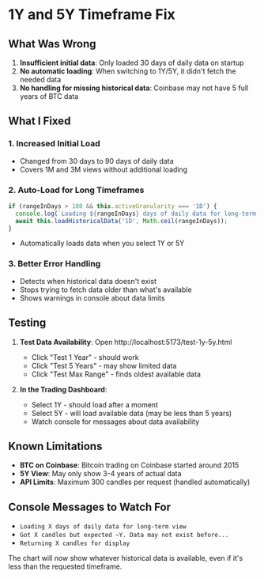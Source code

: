# 1Y and 5Y Timeframe Fix

## What Was Wrong

1. **Insufficient initial data**: Only loaded 30 days of daily data on startup
2. **No automatic loading**: When switching to 1Y/5Y, it didn't fetch the needed data
3. **No handling for missing historical data**: Coinbase may not have 5 full years of BTC data

## What I Fixed

### 1. Increased Initial Load
- Changed from 30 days to 90 days of daily data
- Covers 1M and 3M views without additional loading

### 2. Auto-Load for Long Timeframes
```typescript
if (rangeInDays > 180 && this.activeGranularity === '1D') {
  console.log(`Loading ${rangeInDays} days of daily data for long-term view`);
  await this.loadHistoricalData('1D', Math.ceil(rangeInDays));
}
```
- Automatically loads data when you select 1Y or 5Y

### 3. Better Error Handling
- Detects when historical data doesn't exist
- Stops trying to fetch data older than what's available
- Shows warnings in console about data limits

## Testing

1. **Test Data Availability**: Open http://localhost:5173/test-1y-5y.html
   - Click "Test 1 Year" - should work
   - Click "Test 5 Years" - may show limited data
   - Click "Test Max Range" - finds oldest available data

2. **In the Trading Dashboard**:
   - Select 1Y - should load after a moment
   - Select 5Y - will load available data (may be less than 5 years)
   - Watch console for messages about data availability

## Known Limitations

- **BTC on Coinbase**: Bitcoin trading on Coinbase started around 2015
- **5Y View**: May only show 3-4 years of actual data
- **API Limits**: Maximum 300 candles per request (handled automatically)

## Console Messages to Watch For

- `Loading X days of daily data for long-term view`
- `Got X candles but expected ~Y. Data may not exist before...`
- `Returning X candles for display`

The chart will now show whatever historical data is available, even if it's less than the requested timeframe.